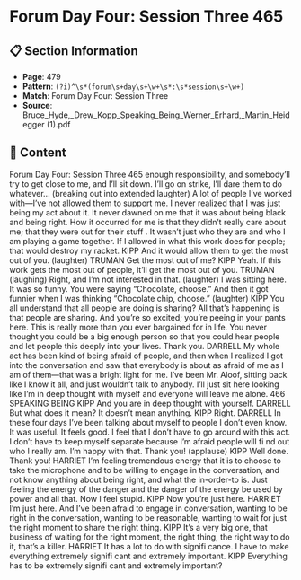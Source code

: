 # Forum Day Four: Session Three 465

## 📋 Section Information

- **Page**: 479
- **Pattern**: `(?i)^\s*(forum\s+day\s+\w+\s*:\s*session\s+\w+)`
- **Match**: Forum Day Four: Session Three
- **Source**: Bruce_Hyde,_Drew_Kopp_Speaking_Being_Werner_Erhard,_Martin_Heidegger (1).pdf

## 📄 Content

Forum Day Four: Session Three 465
enough responsibility, and somebody’ll try to get close to me, and I’ll sit down. I’ll go on strike,
I’ll dare them to do whatever...
(breaking out into extended laughter)
A lot of people I’ve worked with—I’ve not allowed them to support me. I never realized that I
was just being my act about it. It never dawned on me that it was about being black and being
right. How it occurred for me is that they didn’t really care about me; that they were out for
their stuff . It wasn’t just who they are and who I am playing a game together. If I allowed in
what this work does for people; that would destroy my racket.
KIPP
And it would allow them to get the most out of you.
(laughter)
TRUMAN
Get the most out of me?
KIPP
Yeah. If this work gets the most out of people, it’ll get the most out of you.
TRUMAN (laughing)
Right, and I’m not interested in that.
(laughter)
I was sitting here. It was so funny. You were saying “Chocolate, choose.” And then it got funnier
when I was thinking “Chocolate chip, choose.”
(laughter)
KIPP
You all understand that all people are doing is sharing? All that’s happening is that people are
sharing. And you’re so excited; you’re peeing in your pants here. This is really more than you
ever bargained for in life. You never thought you could be a big enough person so that you could
hear people and let people this deeply into your lives. Thank you.
DARRELL
My whole act has been kind of being afraid of people, and then when I realized I got into the
conversation and saw that everybody is about as afraid of me as I am of them—that was a
bright light for me. I’ve been Mr. Aloof, sitting back like I know it all, and just wouldn’t talk to
anybody. I’ll just sit here looking like I’m in deep thought with myself and everyone will leave
me alone.
466
SPEAKING BEING
KIPP
And you are in deep thought with yourself.
DARRELL
But what does it mean? It doesn’t mean anything.
KIPP
Right.
DARRELL
In these four days I’ve been talking about myself to people I don’t even know. It was useful. It
feels good. I feel that I don’t have to go around with this act. I don’t have to keep myself separate
because I’m afraid people will fi nd out who I really am. I’m happy with that. Thank you!
(applause)
KIPP
Well done. Thank you!
HARRIET
I’m feeling tremendous energy that it is to choose to take the microphone and to be willing to
engage in the conversation, and not know anything about being right, and what the in-order-to
is. Just feeling the energy of the danger and the danger of the energy be used by power and all
that. Now I feel stupid.
KIPP
Now you’re just here.
HARRIET
I’m just here. And I’ve been afraid to engage in conversation, wanting to be right in the
conversation, wanting to be reasonable, wanting to wait for just the right moment to share the
right thing.
KIPP
It’s a very big one, that business of waiting for the right moment, the right thing, the right way
to do it, that’s a killer.
HARRIET
It has a lot to do with signifi cance. I have to make everything extremely signifi cant and
extremely important.
KIPP
Everything has to be extremely signifi cant and extremely important?